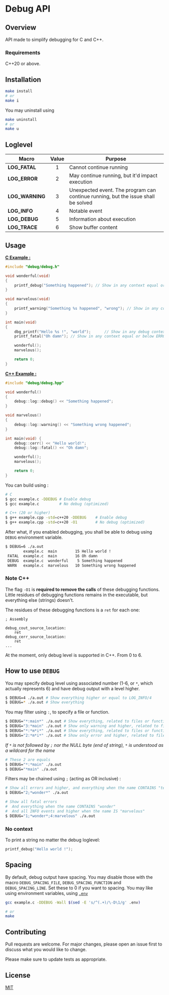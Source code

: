 # Debug API

## Overview

API made to simplify debugging for C and C++.

### Requirements

C++20 or above.

## Installation

```sh
make install
# or
make i
```
You may uninstall using
```sh
make uninstall
# or
make u
```

## Loglevel

| Macro | Value | Purpose |
|-|:-:|-|
| **LOG_FATAL** | 1 | Cannot continue running |
| **LOG_ERROR** | 2 | May continue running, but it'd impact execution |
| **LOG_WARNING** | 3 | Unexpected event. The program can continue running, but the issue shall be solved |
| **LOG_INFO** | 4 | Notable event |
| **LOG_DEBUG** | 5 | Information about execution |
| **LOG_TRACE** | 6 | Show buffer content |


## Usage

__[C Example :](example.c)__
```c
#include "debug/debug.h"

void wonderful(void)
{
	printf_debug("Something happened"); // Show in any context equal or below DEBUG (5)
}

void marvelous(void)
{
	printf_warning("Something %s happened", "wrong"); // Show in any context equal or below WARNING (3)
}

int main(void)
{
	dbg_printf("Hello %s !", "world");		// Show in any debug context
	printf_fatal("Oh damn"); // Show in any context equal or below ERROR (2)

	wonderful();
	marvelous();

	return 0;
}
```

__[C++ Example :](example.cpp)__
```cpp
#include "debug/debug.hpp"

void wonderful()
{
	debug::log::debug() << "Something happened";
}

void marvelous()
{
	debug::log::warning() << "Something wrong happened";
}

int main(void) {
	debug::cerr() << "Hello world!";
	debug::log::fatal() << "Oh damn";

	wonderful();
	marvelous();

	return 0;
}
```

You can build using :
```sh
# C
$ gcc example.c -DDEBUG	# Enable debug
$ gcc example.c			# No debug (optimized)

# C++ (20 or higher)
$ g++ example.cpp -std=c++20 -DDEBUG	# Enable debug
$ g++ example.cpp -std=c++20 -O1		# No debug (optimized)
```

After what, if you enabled debugging, you shall be able to debug using `DEBUG` environment variable.

```sh
$ DEBUG=6 ./a.out
        example.c  main        15 Hello world !
 FATAL  example.c  main        16 Oh damn
 DEBUG  example.c  wonderful    5 Something happened
 WARN   example.c  marvelous   10 Something wrong happened
```

### Note C++

The flag `-O1` is **required to remove the calls** of these debugging functions.
Little residues of debugging functions remains in the executable, but everything else (strings) doesn't.

The residues of these debugging functions is a `ret` for each one:
```assembly
; Assembly

debug_cout_source_location:
	ret
debug_cerr_source_location:
	ret
...
```

At the moment, only debug level is supported in C++. From 0 to 6.

## How to use `DEBUG`

You may specify debug level using associated number (1-6, or `*`, which actually represents 6) and have debug output with a level higher.
```sh
$ DEBUG=4 ./a.out # Show everything higher or equal to LOG_INFO/4
$ DEBUG=* ./a.out # Show everything
```

You may filter using `:`, to specify a file or function.
```sh
$ DEBUG="*:main*" ./a.out # Show everything, related to files or functions starting by "main" in their name 
$ DEBUG="3:*main" ./a.out # Show only warning and higher, related to files or functions ending by "main" in their name 
$ DEBUG="*:*m*i*" ./a.out # Show everything, related to files or functions having "m" in their name preceded by "i"
$ DEBUG="2:*m*i*" ./a.out # Show only error and higher, related to files or functions having "m" in their name preceded by "i"
```
*If `*` is not followed by `;` nor the NULL byte (end of string), `*` is understood as a wildcard for the name*
```sh
# These 2 are equals
$ DEBUG="*:*main" ./a.out
$ DEBUG="*main" ./a.out
```

Filters may be chained using `;` (acting as OR inclusive) :
```sh
# Show all errors and higher, and everything when the name CONTAINS "test"
$ DEBUG="2;*wonder*" ./a.out

# Show all fatal errors
#  And everything when the name CONTAINS "wonder"
#  And all INFO events and higher when the name IS "marvelous"
$ DEBUG="1;*wonder*;4:marvelous" ./a.out
```

### No context

To print a string no matter the debug loglevel:
```cpp
printf_debug("Hello world !");
```

## Spacing

By default, debug output have spacing.
You may disable those with the macro `DEBUG_SPACING_FILE`, `DEBUG_SPACING_FUNCTION` and `DEBUG_SPACING_LINE`.
Set these to 0 if you want to spacing.
You may like using environment variables, using [`.env`](.env)
```sh
gcc example.c -DDEBUG -Wall $(sed -E 's/^(.+)/\-D\1/g' .env)

# or
make
```

## Contributing

Pull requests are welcome. For major changes, please open an issue first
to discuss what you would like to change.

Please make sure to update tests as appropriate.

## License

[MIT](LICENSE)